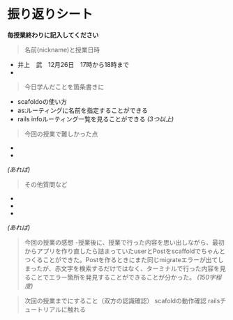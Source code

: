 
# 振り返りシート

**毎授業終わりに記入してください**

> 名前(nickname)と授業日時
- 井上　武　12月26日　17時から18時まで
-

> 今日学んだことを箇条書きに
-    scafoldoの使い方
-    as:ルーティングに名前を指定することができる
-    rails infoルーティング一覧を見ることができる
*(3つ以上)*

> 今回の授業で難しかった点
-   
-
*(あれば)*

> その他質問など
-
-
-
*(あれば)*

> 今回の授業の感想
-授業後に、授業で行った内容を思い出しながら、最初からアプリを作り直したら詰まっていたuserとPostをscaffoldでちゃんとつくることができた。Postを作るときにまた同じmigrateエラーが出てしまったが、赤文字を検索するだけではなく、ターミナルで行った内容を見ることでエラー箇所を発見することができることが分かった。
*(150字程度)*

> 次回の授業までにすること（双方の認識確認）
scafoldの動作確認
railsチュートリアルに触れる
